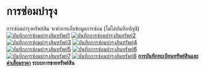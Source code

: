 # การซ่อมบำรุง

การซ่อมบำรุงทรัพย์สิน จะทำการเก็บข้อมูลการซ่อม (ไม่ได้บันทึกบัญชี)
[![บันทึกการซ่อมบำรุงสินทรัพย์1](/images/บันทึกการซ่อมบำรุงสินทรัพย์1.jpg)](/images/บันทึกการซ่อมบำรุงสินทรัพย์1.jpg)
[![บันทึกการซ่อมบำรุงสินทรัพย์2](/images/บันทึกการซ่อมบำรุงสินทรัพย์2.jpg)](/images/บันทึกการซ่อมบำรุงสินทรัพย์2.jpg)
[![บันทึกการซ่อมบำรุงสินทรัพย์3](/images/บันทึกการซ่อมบำรุงสินทรัพย์3.jpg)](/images/บันทึกการซ่อมบำรุงสินทรัพย์3.jpg)
[![บันทึกการซ่อมบำรุงสินทรัพย์4](/images/บันทึกการซ่อมบำรุงสินทรัพย์4.jpg)](/images/บันทึกการซ่อมบำรุงสินทรัพย์4.jpg)
[![บันทึกการซ่อมบำรุงสินทรัพย์5](/images/บันทึกการซ่อมบำรุงสินทรัพย์5.jpg)](/images/บันทึกการซ่อมบำรุงสินทรัพย์5.jpg)
[![บันทึกการซ่อมบำรุงสินทรัพย์6](http://www.smlaccount.com/manual/wp-content/uploads/2017/10/บันทึกการซ่อมบำรุงสินทรัพย์6.jpg)](http://www.smlaccount.com/manual/wp-content/uploads/2017/10/บันทึกการซ่อมบำรุงสินทรัพย์6.jpg)
[![บันทึกการซ่อมบำรุงสินทรัพย์7](/images/บันทึกการซ่อมบำรุงสินทรัพย์7.jpg)](/images/บันทึกการซ่อมบำรุงสินทรัพย์7.jpg)
[![บันทึกการซ่อมบำรุงสินทรัพย์8](/images/บันทึกการซ่อมบำรุงสินทรัพย์8.jpg)](/images/บันทึกการซ่อมบำรุงสินทรัพย์8.jpg)
[**การบันทึกทะเบียนทรัพย์สินและค่าเสื่อมราคา**](http://www.smlaccount.com/manual/?page_id=734)
**ระบบการขายทรัพย์สิน**

